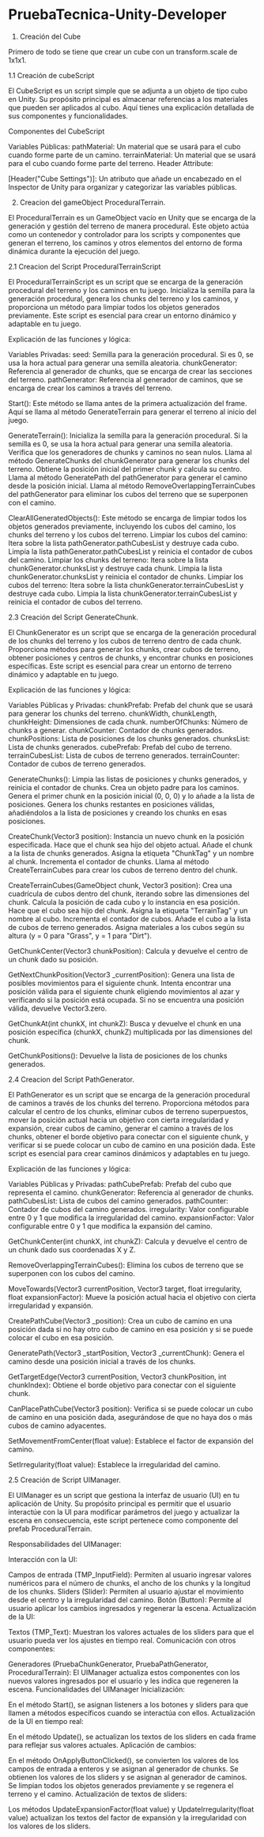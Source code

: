 # PruebaTecnica-Unity-Developer

1. Creación del Cube

Primero de todo se tiene que crear un cube con un transform.scale de 1x1x1.

1.1 Creación de cubeScript

El CubeScript es un script simple que se adjunta a un objeto de tipo cubo en Unity. Su propósito principal es almacenar referencias a los materiales que pueden ser aplicados al cubo. Aquí tienes una explicación detallada de sus componentes y funcionalidades.

Componentes del CubeScript

Variables Públicas:
pathMaterial: Un material que se usará para el cubo cuando forme parte de un camino.
terrainMaterial: Un material que se usará para el cubo cuando forme parte del terreno.
Header Attribute:

[Header("Cube Settings")]: Un atributo que añade un encabezado en el Inspector de Unity para organizar y categorizar las variables públicas.

2. Creacion del gameObject ProceduralTerrain.

El ProceduralTerrain es un GameObject vacío en Unity que se encarga de la generación y gestión del terreno de manera procedural. Este objeto actúa como un contenedor y controlador para los scripts y componentes que generan el terreno, los caminos y otros elementos del entorno de forma dinámica durante la ejecución del juego.

2.1 Creacion del Script ProceduralTerrainScript

El ProceduralTerrainScript es un script que se encarga de la generación procedural del terreno y los caminos en tu juego. Inicializa la semilla para la generación procedural, genera los chunks del terreno y los caminos, y proporciona un método para limpiar todos los objetos generados previamente. Este script es esencial para crear un entorno dinámico y adaptable en tu juego.

Explicación de las funciones y lógica:

Variables Privadas:
seed: Semilla para la generación procedural. Si es 0, se usa la hora actual para generar una semilla aleatoria.
chunkGenerator: Referencia al generador de chunks, que se encarga de crear las secciones del terreno.
pathGenerator: Referencia al generador de caminos, que se encarga de crear los caminos a través del terreno.

Start():
Este método se llama antes de la primera actualización del frame. Aquí se llama al método GenerateTerrain para generar el terreno al inicio del juego.

GenerateTerrain():
Inicializa la semilla para la generación procedural. Si la semilla es 0, se usa la hora actual para generar una semilla aleatoria.
Verifica que los generadores de chunks y caminos no sean nulos.
Llama al método GenerateChunks del chunkGenerator para generar los chunks del terreno.
Obtiene la posición inicial del primer chunk y calcula su centro.
Llama al método GeneratePath del pathGenerator para generar el camino desde la posición inicial.
Llama al método RemoveOverlappingTerrainCubes del pathGenerator para eliminar los cubos del terreno que se superponen con el camino.

ClearAllGeneratedObjects():
Este método se encarga de limpiar todos los objetos generados previamente, incluyendo los cubos del camino, los chunks del terreno y los cubos del terreno.
Limpiar los cubos del camino:
Itera sobre la lista pathGenerator.pathCubesList y destruye cada cubo.
Limpia la lista pathGenerator.pathCubesList y reinicia el contador de cubos del camino.
Limpiar los chunks del terreno:
Itera sobre la lista chunkGenerator.chunksList y destruye cada chunk.
Limpia la lista chunkGenerator.chunksList y reinicia el contador de chunks.
Limpiar los cubos del terreno:
Itera sobre la lista chunkGenerator.terrainCubesList y destruye cada cubo.
Limpia la lista chunkGenerator.terrainCubesList y reinicia el contador de cubos del terreno.

2.3 Creación del Script GenerateChunk.

El ChunkGenerator es un script que se encarga de la generación procedural de los chunks del terreno y los cubos de terreno dentro de cada chunk. Proporciona métodos para generar los chunks, crear cubos de terreno, obtener posiciones y centros de chunks, y encontrar chunks en posiciones específicas. Este script es esencial para crear un entorno de terreno dinámico y adaptable en tu juego.

Explicación de las funciones y lógica:

Variables Públicas y Privadas:
chunkPrefab: Prefab del chunk que se usará para generar los chunks del terreno.
chunkWidth, chunkLength, chunkHeight: Dimensiones de cada chunk.
numberOfChunks: Número de chunks a generar.
chunkCounter: Contador de chunks generados.
chunkPositions: Lista de posiciones de los chunks generados.
chunksList: Lista de chunks generados.
cubePrefab: Prefab del cubo de terreno.
terrainCubesList: Lista de cubos de terreno generados.
terrainCounter: Contador de cubos de terreno generados.

GenerateChunks():
Limpia las listas de posiciones y chunks generados, y reinicia el contador de chunks.
Crea un objeto padre para los caminos.
Genera el primer chunk en la posición inicial (0, 0, 0) y lo añade a la lista de posiciones.
Genera los chunks restantes en posiciones válidas, añadiéndolos a la lista de posiciones y creando los chunks en esas posiciones.

CreateChunk(Vector3 position):
Instancia un nuevo chunk en la posición especificada.
Hace que el chunk sea hijo del objeto actual.
Añade el chunk a la lista de chunks generados.
Asigna la etiqueta "ChunkTag" y un nombre al chunk.
Incrementa el contador de chunks.
Llama al método CreateTerrainCubes para crear los cubos de terreno dentro del chunk.

CreateTerrainCubes(GameObject chunk, Vector3 position):
Crea una cuadrícula de cubos dentro del chunk, iterando sobre las dimensiones del chunk.
Calcula la posición de cada cubo y lo instancia en esa posición.
Hace que el cubo sea hijo del chunk.
Asigna la etiqueta "TerrainTag" y un nombre al cubo.
Incrementa el contador de cubos.
Añade el cubo a la lista de cubos de terreno generados.
Asigna materiales a los cubos según su altura (y = 0 para "Grass", y = 1 para "Dirt").

GetChunkCenter(Vector3 chunkPosition):
Calcula y devuelve el centro de un chunk dado su posición.

GetNextChunkPosition(Vector3 _currentPosition):
Genera una lista de posibles movimientos para el siguiente chunk.
Intenta encontrar una posición válida para el siguiente chunk eligiendo movimientos al azar y verificando si la posición está ocupada.
Si no se encuentra una posición válida, devuelve Vector3.zero.

GetChunkAt(int chunkX, int chunkZ):
Busca y devuelve el chunk en una posición específica (chunkX, chunkZ) multiplicada por las dimensiones del chunk.

GetChunkPositions():
Devuelve la lista de posiciones de los chunks generados.

2.4 Creacion del Script PathGenerator.

El PathGenerator es un script que se encarga de la generación procedural de caminos a través de los chunks del terreno. Proporciona métodos para calcular el centro de los chunks, eliminar cubos de terreno superpuestos, mover la posición actual hacia un objetivo con cierta irregularidad y expansión, crear cubos de camino, generar el camino a través de los chunks, obtener el borde objetivo para conectar con el siguiente chunk, y verificar si se puede colocar un cubo de camino en una posición dada. Este script es esencial para crear caminos dinámicos y adaptables en tu juego.

Explicación de las funciones y lógica:

Variables Públicas y Privadas:
pathCubePrefab: Prefab del cubo que representa el camino.
chunkGenerator: Referencia al generador de chunks.
pathCubesList: Lista de cubos del camino generados.
pathCounter: Contador de cubos del camino generados.
irregularity: Valor configurable entre 0 y 1 que modifica la irregularidad del camino.
expansionFactor: Valor configurable entre 0 y 1 que modifica la expansión del camino.

GetChunkCenter(int chunkX, int chunkZ):
Calcula y devuelve el centro de un chunk dado sus coordenadas X y Z.

RemoveOverlappingTerrainCubes():
Elimina los cubos de terreno que se superponen con los cubos del camino.

MoveTowards(Vector3 currentPosition, Vector3 target, float irregularity, float expansionFactor):
Mueve la posición actual hacia el objetivo con cierta irregularidad y expansión.

CreatePathCube(Vector3 _position):
Crea un cubo de camino en una posición dada si no hay otro cubo de camino en esa posición y si se puede colocar el cubo en esa posición.

GeneratePath(Vector3 _startPosition, Vector3 _currentChunk):
Genera el camino desde una posición inicial a través de los chunks.

GetTargetEdge(Vector3 currentPosition, Vector3 chunkPosition, int chunkIndex):
Obtiene el borde objetivo para conectar con el siguiente chunk.

CanPlacePathCube(Vector3 position):
Verifica si se puede colocar un cubo de camino en una posición dada, asegurándose de que no haya dos o más cubos de camino adyacentes.

SetMovementFromCenter(float value):
Establece el factor de expansión del camino.

SetIrregularity(float value):
Establece la irregularidad del camino.

2.5 Creación de Script UIManager.

El UIManager es un script que gestiona la interfaz de usuario (UI) en tu aplicación de Unity. Su propósito principal es permitir que el usuario interactúe con la UI para modificar parámetros del juego y actualizar la escena en consecuencia, este script pertenece como componente del prefab ProceduralTerrain.

Responsabilidades del UIManager:

Interacción con la UI:

Campos de entrada (TMP_InputField): Permiten al usuario ingresar valores numéricos para el número de chunks, el ancho de los chunks y la longitud de los chunks.
Sliders (Slider): Permiten al usuario ajustar el movimiento desde el centro y la irregularidad del camino.
Botón (Button): Permite al usuario aplicar los cambios ingresados y regenerar la escena.
Actualización de la UI:

Textos (TMP_Text): Muestran los valores actuales de los sliders para que el usuario pueda ver los ajustes en tiempo real.
Comunicación con otros componentes:

Generadores (PruebaChunkGenerator, PruebaPathGenerator, ProceduralTerrain): El UIManager actualiza estos componentes con los nuevos valores ingresados por el usuario y les indica que regeneren la escena.
Funcionalidades del UIManager
Inicialización:

En el método Start(), se asignan listeners a los botones y sliders para que llamen a métodos específicos cuando se interactúa con ellos.
Actualización de la UI en tiempo real:

En el método Update(), se actualizan los textos de los sliders en cada frame para reflejar sus valores actuales.
Aplicación de cambios:

En el método OnApplyButtonClicked(), se convierten los valores de los campos de entrada a enteros y se asignan al generador de chunks.
Se obtienen los valores de los sliders y se asignan al generador de caminos.
Se limpian todos los objetos generados previamente y se regenera el terreno y el camino.
Actualización de textos de sliders:

Los métodos UpdateExpansionFactor(float value) y UpdateIrregularity(float value) actualizan los textos del factor de expansión y la irregularidad con los valores de los sliders.